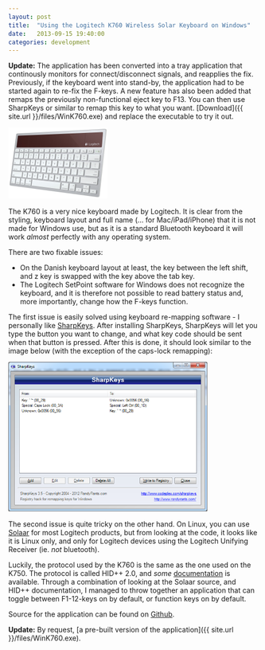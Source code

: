 ```yaml
---
layout: post
title:  "Using the Logitech K760 Wireless Solar Keyboard on Windows"
date:   2013-09-15 19:40:00
categories: development
---
```


**Update:** The application has been converted into a tray application that continously monitors for connect/disconnect signals, and reapplies the fix. Previously, if the keyboard went into stand-by, the application had to be started again to re-fix the F-keys. A new feature has also been added that remaps the previously non-functional eject key to F13. You can then use SharpKeys or similar to remap this key to what you want. [Download]({{ site.url }}/files/WinK760.exe) and replace the executable to try it out.

<img src="/images/k760.png" class="center" />

The K760 is a very nice keyboard made by Logitech. It is clear from the styling, keyboard layout and full name (... for Mac/iPad/iPhone) that it is not made for Windows use, but as it is a standard Bluetooth keyboard it will work *almost* perfectly with any operating system.

There are two fixable issues:

* On the Danish keyboard layout at least, the key between the left shift, and z key is swapped with the key above the tab key.
* The Logitech SetPoint software for Windows does not recognize the keyboard, and it is therefore not possible to read battery status and, more importantly, change how the F-keys function.

The first issue is easily solved using keyboard re-mapping software - I personally like [SharpKeys][]. After installing SharpKeys, SharpKeys will let you type the button you want to change, and what key code should be sent when that button is pressed. After this is done, it should look similar to the image below (with the exception of the caps-lock remapping):

<img src="/images/sharpkeys.png" class="center" style="width: 400px" />

The second issue is quite tricky on the other hand. On Linux, you can use [Solaar][] for most Logitech products, but from looking at the code, it looks like it is Linux only, and only for Logitech devices using the Logitech Unifying Receiver (ie. *not* bluetooth).

Luckily, the protocol used by the K760 is the same as the one used on the K750. The protocol is called HID++ 2.0, and *some* [documentation][HID++2] is available. Through a combination of looking at the Solaar source, and HID++ documentation, I managed to throw together an application that can toggle between F1-12-keys on by default, or function keys on by default.

Source for the application can be found on [Github][WinK760].

**Update:** By request, [a pre-built version of the application]({{ site.url }}/files/WinK760.exe).

[WinK760]: https://github.com/jesperhh/WinK760
[SharpKeys]: http://sharpkeys.codeplex.com/
[Solaar]: https://github.com/pwr/Solaar/
[HID++2]: http://6xq.net/git/lars/lshidpp.git/plain/doc/logitech_hidpp_2.0_specification_draft_2012-06-04.pdf